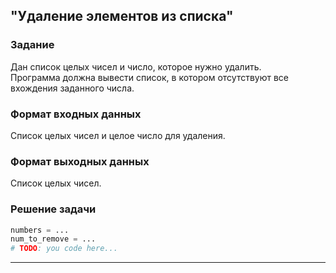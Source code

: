 ## "Удаление элементов из списка"

### Задание

Дан список целых чисел и число, которое нужно удалить.\
Программа должна вывести список, в котором отсутствуют все вхождения заданного числа.

### Формат входных данных

Список целых чисел и целое число для удаления.

### Формат выходных данных

Список целых чисел.

### Решение задачи

```python
numbers = ...
num_to_remove = ...
# TODO: you code here...
```

---
